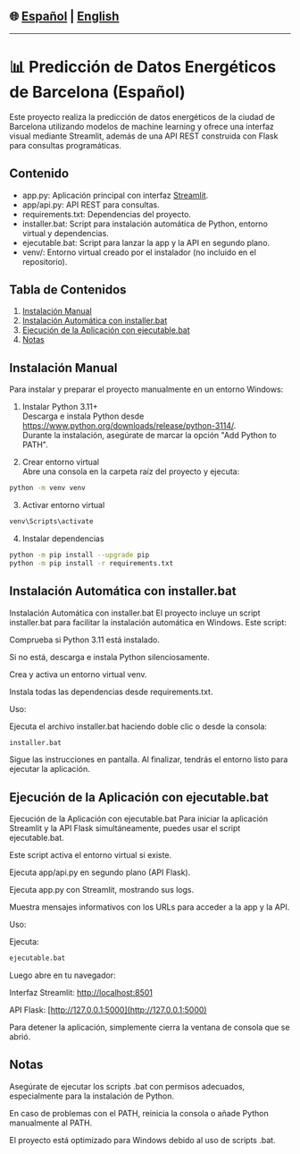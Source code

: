 ## 🌐 [Español](#español) | [English](#english)

---

# 📊 Predicción de Datos Energéticos de Barcelona (Español)
<a name="español"></a>

Este proyecto realiza la predicción de datos energéticos de la ciudad de Barcelona utilizando modelos de machine learning y ofrece una interfaz visual mediante Streamlit, además de una API REST construida con Flask para consultas programáticas.

Contenido
---------

- app.py: Aplicación principal con interfaz [Streamlit](https://streamlit.io/).
- app/api.py: API REST para consultas.
- requirements.txt: Dependencias del proyecto.
- installer.bat: Script para instalación automática de Python, entorno virtual y dependencias.
- ejecutable.bat: Script para lanzar la app y la API en segundo plano.
- venv/: Entorno virtual creado por el instalador (no incluido en el repositorio).

Tabla de Contenidos
-------------------

1. [Instalación Manual](#instalación-manual)
2. [Instalación Automática con installer.bat](#instalación-automática-con-installerbat)
3. [Ejecución de la Aplicación con ejecutable.bat](#ejecución-de-la-aplicación-con-ejecutablebat)
4. [Notas](#notas)


Instalación Manual
------------------

Para instalar y preparar el proyecto manualmente en un entorno Windows:

1. Instalar Python 3.11+  
   Descarga e instala Python desde https://www.python.org/downloads/release/python-3114/.  
   Durante la instalación, asegúrate de marcar la opción "Add Python to PATH".

2. Crear entorno virtual  
   Abre una consola en la carpeta raíz del proyecto y ejecuta:

```bash
python -m venv venv
```

3. Activar entorno virtual
```bash
venv\Scripts\activate
```

4. Instalar dependencias
```bash
python -m pip install --upgrade pip
python -m pip install -r requirements.txt
```

Instalación Automática con installer.bat
------------------

Instalación Automática con installer.bat
El proyecto incluye un script installer.bat para facilitar la instalación automática en Windows. Este script:

Comprueba si Python 3.11 está instalado.

Si no está, descarga e instala Python silenciosamente.

Crea y activa un entorno virtual venv.

Instala todas las dependencias desde requirements.txt.

Uso:

Ejecuta el archivo installer.bat haciendo doble clic o desde la consola:

```bash
installer.bat
```

Sigue las instrucciones en pantalla. Al finalizar, tendrás el entorno listo para ejecutar la aplicación.

Ejecución de la Aplicación con ejecutable.bat
------------------

Ejecución de la Aplicación con ejecutable.bat
Para iniciar la aplicación Streamlit y la API Flask simultáneamente, puedes usar el script ejecutable.bat. 

Este script activa el entorno virtual si existe.

Ejecuta app/api.py en segundo plano (API Flask).

Ejecuta app.py con Streamlit, mostrando sus logs.

Muestra mensajes informativos con los URLs para acceder a la app y la API.

Uso:

Ejecuta:
```bash
ejecutable.bat
```

Luego abre en tu navegador:

Interfaz Streamlit: [http://localhost:8501](http://localhost:8501)

API Flask: [http://127.0.0.1:5000](http://127.0.0.1:5000)

Para detener la aplicación, simplemente cierra la ventana de consola que se abrió.

Notas
------------------

Asegúrate de ejecutar los scripts .bat con permisos adecuados, especialmente para la instalación de Python.

En caso de problemas con el PATH, reinicia la consola o añade Python manualmente al PATH.

El proyecto está optimizado para Windows debido al uso de scripts .bat.
